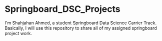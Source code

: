 # Springboard_DSC_Projects
I'm Shahjahan Ahmed, a student Springboard Data Science Carrier Track. Basically, I will use this repository to share all of my assigned springboard project work.
